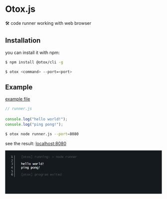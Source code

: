 # Otox.js

🛠️ code runner working with web browser

## Installation

you can install it with npm:

```bash
$ npm install @otox/cli -g
```

```bash
$ otox <command> --port=<port>
```

## Example

[example file](./runner.js)

```js
// runner.js

console.log("hello world!");
console.log("ping pong!");
```

```bash
$ otox node runner.js --port=8080
```

see the result: [localhost:8080](http://localhost:8080)

![img](./assets/screenshot2.png)
